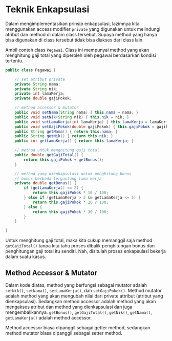 # Teknik Enkapsulasi

Dalam mengimplementasikan prinsip enkapsulasi, lazimnya kita menggunakan access modifier `private` yang digunakan untuk melindungi atribut dan method di dalam class tersebut. Supaya method yang hanya bisa digunakan di class tersebut tidak bisa diakses dari class lain.

Ambil contoh class `Pegawai`. Class ini mempunyai method yang akan menghitung gaji total yang diperoleh oleh pegawai berdasarkan kondisi tertentu.

```java
public class Pegawai {

    // set atribut private
    private String nama;
    private String nik;
    private int lamaKerja;
    private double gajiPokok;

    // method accessor & mutator
    public void setNama(String nama) { this.nama = nama; }
    public void setNik(String nik) { this.nik = nik; }
    public void setLamaKerja(int lamaKerja) { this.lamaKerja = lamaKerja; }
    public void setGajiPokok(double gajiPokok) { this.gajiPokok = gajiPokok; }
    public String getNama() { return this.nama; }
    public String getNik() { return this.nik; }
    public int getLamaKerja() { return this.lamaKerja; }

    // method untuk menghitung gaji total.
    public double getGajiTotal() {
        return this.gajiPokok + getBonus();
    }

    // method yang dienkapsulasi untuk menghitung bonus
    // bonus berbeda tergantung lama kerja
    private double getBonus() {
        if (getLamaKerja() <= 2) {
            return this.gajiPokok * 10 / 100;
        } else if (getLamaKerja > 2 && getLamaKerja <= 5) {
            return this.gajiPokok * 20 / 100;
        } else {
            return this.gajiPokok * 30 / 100;
        }
    }

}
```

Untuk menghitung gaji total, maka kita cukup memanggil saja method `getGajiTotal()` tanpa kita tahu proses dibalik penghitungan bonus dan penghitungan gaji total itu sendiri. Nah, disitulah proses enkapsulasi bekerja dalam suatu kasus.

## Method Accessor & Mutator ##

Dalam kode diatas, method yang berfungsi sebagai mutator adalah `setNik()`, `setNama()`, `setLamaKerja()`, dan `setGajiPokok()`. Method mutator adalah method yang akan mengubah nilai dari private attribut (atribut yang dienkapsulasi). Sedangkan method accessor adalah method yang akan mengakses atribut dan method yang dienkapsulasi dan juga mengembalikannya. `getBonus()`, `getGajiTotal()`, `getNik()`, `getNama()`, `getLamaKerja()` adalah method accessor.

Method accessor biasa dipanggil sebagai getter method, sedangkan method mutator biasa dipanggil sebagai setter method.
